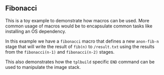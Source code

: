 ## Fibonacci

This is a toy example to demonstrate how macros can be used. More common usage
of macros would be to encapsulate common tasks like installing an OS dependency.

In this example we have a `fibonacci` macro that defines a new `anon-fib-n`
stage that will write the result of `fib(n)` to `/result.txt` using the results
from the `fibonacci(n-1)` and `fibonacci(n-2)` stages.

This also demonstrates how the `tplbuild` specific `END` command can be used to
manipulate the image stack.
